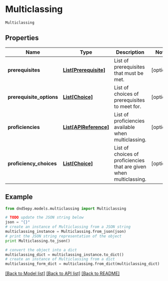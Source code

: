 # Multiclassing

`Multiclassing` 

## Properties
Name | Type | Description | Notes
------------ | ------------- | ------------- | -------------
**prerequisites** | [**List[Prerequisite]**](Prerequisite.md) | List of prerequisites that must be met. | [optional] 
**prerequisite_options** | [**List[Choice]**](Choice.md) | List of choices of prerequisites to meet for. | [optional] 
**proficiencies** | [**List[APIReference]**](APIReference.md) | List of proficiencies available when multiclassing. | [optional] 
**proficiency_choices** | [**List[Choice]**](Choice.md) | List of choices of proficiencies that are given when multiclassing. | [optional] 

## Example

```python
from dnd5epy.models.multiclassing import Multiclassing

# TODO update the JSON string below
json = "{}"
# create an instance of Multiclassing from a JSON string
multiclassing_instance = Multiclassing.from_json(json)
# print the JSON string representation of the object
print Multiclassing.to_json()

# convert the object into a dict
multiclassing_dict = multiclassing_instance.to_dict()
# create an instance of Multiclassing from a dict
multiclassing_form_dict = multiclassing.from_dict(multiclassing_dict)
```
[[Back to Model list]](../README.md#documentation-for-models) [[Back to API list]](../README.md#documentation-for-api-endpoints) [[Back to README]](../README.md)


